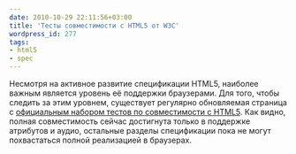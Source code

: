 ```yaml
---
date: 2010-10-29 22:11:56+03:00
title: 'Тесты совместимости c HTML5 от W3C'
wordpress_id: 277
tags:
- html5
- spec
---
```


Несмотря на активное развитие спецификации HTML5, наиболее важным является уровень её поддержки браузерами. Для того, чтобы следить за этим уровнем, существует регулярно обновляемая страница с [официальным набором тестов по совместимости с HTML5][1]. Как видно, полная совместимость сейчас достигнута только в поддержке атрибутов и аудио, остальные разделы спецификации пока не могут похвастаться полной реализацией в браузерах.

[1]: http://test.w3.org/html/tests/reporting/report.htm
